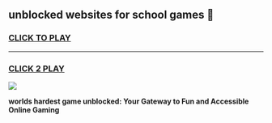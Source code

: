 
## unblocked websites for school games 👋
<h3>
<a href="https://premium.freeplayer.one?title=unblocked_websites_for_school_games&ref=12F">CLICK TO PLAY</a></h3>
<hr>

<h3>
<a href="https://premium.freeplayer.one?title=unblocked_websites_for_school_games&ref=12F">CLICK 2 PLAY</a>
  
</h3>

<a href="https://premium.freeplayer.one?title=unblocked_websites_for_school_games&ref=12F/"><img src="https://clearcache.store/games.png"></a>


**worlds hardest game unblocked: Your Gateway to Fun and Accessible Online Gaming**
